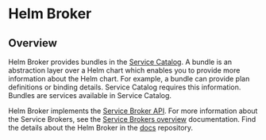 # Helm Broker

## Overview

Helm Broker provides bundles in the [Service Catalog](../service-catalog/README.md). A bundle is an abstraction layer over a Helm chart which enables you to provide more information about the Helm chart. For example, a bundle can provide plan definitions or binding details. Service Catalog requires this information. Bundles are services available in Service Catalog.

Helm Broker implements the [Service Broker API](https://github.com/openservicebrokerapi/servicebroker/blob/master/spec.md). For more information about the Service Brokers, see the [Service Brokers overview](../../../../docs/service-brokers/docs/001-overview-service-brokers.md) documentation. Find the details about the Helm Broker in the [docs](../../docs/service-brokers/docs) repository.
